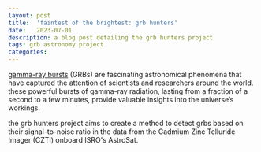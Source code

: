 ```yaml
---
layout: post
title:  'faintest of the brightest: grb hunters'
date:   2023-07-01
description: a blog post detailing the grb hunters project
tags: grb astronomy project
categories: 
---
```


[gamma-ray bursts](https://imagine.gsfc.nasa.gov/science/objects/bursts1.html) (GRBs) are fascinating astronomical phenomena that have
captured the attention of scientists and researchers around the world. these
powerful bursts of gamma-ray radiation, lasting from a fraction of a second to a
few minutes, provide valuable insights into the universe’s workings.

the grb hunters project aims to create a method to detect grbs based on their signal-to-noise ratio 
in the data from the Cadmium Zinc Telluride Imager (CZTI) onboard ISRO's AstroSat.